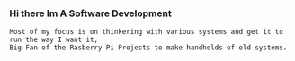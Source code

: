 ### Hi there Im A Software Development
```
Most of my focus is on thinkering with various systems and get it to run the way I want it,
Big Fan of the Rasberry Pi Projects to make handhelds of old systems.
```
